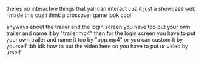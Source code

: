 theres no interactive things that yall can interact cuz it just a showcase web
i made this cuz i think a crossover game look cool 

anyways about the trailer and the login screen
you have too put your own trailer and name it by "trailer.mp4" 
then for the login screen you have to put your own trailer and name it too by "ppp.mp4"
 or
you can custom it by yourself
tbh idk how to put the video here so you have to put ur video by urself
